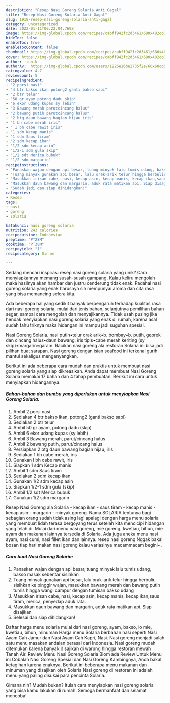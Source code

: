 ```yaml
---
description: "Resep Nasi Goreng Solaria Anti Gagal"
title: "Resep Nasi Goreng Solaria Anti Gagal"
slug: 1918-resep-nasi-goreng-solaria-anti-gagal
category: Uncategorized
date: 2022-01-11T00:22:04.769Z
image: https://img-global.cpcdn.com/recipes/cabff942fc2d3461/680x482cq70/nasi-goreng-solaria-foto-resep-utama.jpg
hideToc: false
enableToc: true
enableTocContent: false
thumbnail: https://img-global.cpcdn.com/recipes/cabff942fc2d3461/680x482cq70/nasi-goreng-solaria-foto-resep-utama.jpg
cover: https://img-global.cpcdn.com/recipes/cabff942fc2d3461/680x482cq70/nasi-goreng-solaria-foto-resep-utama.jpg
author:  tunik
authorAv:  https://img-global.cpcdn.com/users/1226e16be2735f2e/60x60cq50/avatar.jpg
ratingvalue: 4.7
reviewcount: 5
recipeingredient:
- "2 porsi nasi"
- "4 btr bakso ikan potong2 ganti bakso sapi"
- "2 btr telur"
- "50 gr ayam potong dadu skip"
- "6 ekor udang kupas sy lebih"
- "3 Bawang merah parutcincang halus"
- "2 bawang putih parutcincang halus"
- "2 btg daun bawang bagian hijau iris"
- "1 bh cabe merah iris"
- " I bh cabe rawit iris"
- "1 sdm Kecap manis"
- "1 sdm Saus tiram"
- "2 sdm kecap ikan"
- "1/2 sdm kecap asin"
- "1/2-1 sdm gula skip"
- "1/2 sdt Merica bubuk"
- "1/2 sdm margarin"
recipeinstructions:
- "Panaskan wajan dengan api besar, tuang minyak lalu tumis udang, bakso masak sebentar sisihkan"
- "Tuang minyak gunakan api besar, lalu orak-arik telur hingga berbulir, sisihkan ke pinggir wajan, masukkan bawang merah dan bawang putih tumis hingga wangi campur dengan tumisan bakso udang"
- "Masukkan irisan cabe, nasi, kecap asin, kecap manis, kecap ikan,saus tiram, merica, penyedap aduk rata."
- "Masukkan daun bawang dan margarin, aduk rata matikan api. Siap disajikan"
- "Sudah jadi dan siap dihidangkan!"
categories:
- Resep
tags:
- nasi
- goreng
- solaria

katakunci: nasi goreng solaria 
nutrition: 243 calories
recipecuisine: Indonesian
preptime: "PT28M"
cooktime: "PT38M"
recipeyield: "1"
recipecategory: Dinner

---
```



Sedang mencari inspirasi resep nasi goreng solaria yang unik? Cara menyiapkannya memang susah-susah gampang. Kalau keliru mengolah maka hasilnya akan hambar dan justru cenderung tidak enak. Padahal nasi goreng solaria yang enak harusnya sih mempunyai aroma dan cita rasa yang bisa memancing selera kita.


Ada beberapa hal yang sedikit banyak berpengaruh terhadap kualitas rasa dari nasi goreng solaria, mulai dari jenis bahan, selanjutnya pemilihan bahan segar, sampai cara mengolah dan menyajikannya. Tidak usah pusing jika hendak menyiapkan nasi goreng solaria yang enak di rumah, karena asal sudah tahu triknya maka hidangan ini mampu jadi suguhan spesial.

Nasi Goreng Solaria. nasi putih•telur orak arik•b. bombay•b. putih, geprek dan cincang halus•daun bawang, iris tipis•cabe merah keriting (sy skip)•margarin•garam. Racikan nasi goreng ala restoran Solaria ini bisa jadi pilihan buat sarapan. Nasi goreng dengan isian seafood ini terkenal gurih mantul sekaligus mengenyangkan.


Berikut ini ada beberapa cara mudah dan praktis untuk membuat nasi goreng solaria yang siap dikreasikan. Anda dapat membuat Nasi Goreng Solaria memakai 17 bahan dan 4 tahap pembuatan. Berikut ini cara untuk menyiapkan hidangannya.

<!--inarticleads1-->

##### Bahan-bahan dan bumbu yang diperlukan untuk menyiapkan Nasi Goreng Solaria:

1. Ambil 2 porsi nasi
1. Sediakan 4 btr bakso ikan, potong2 (ganti bakso sapi)
1. Sediakan 2 btr telur
1. Ambil 50 gr ayam, potong dadu (skip)
1. Ambil 6 ekor udang kupas (sy lebih)
1. Ambil 3 Bawang merah, parut/cincang halus
1. Ambil 2 bawang putih, parut/cincang halus
1. Persiapkan 2 btg daun bawang bagian hijau, iris
1. Sediakan 1 bh cabe merah, iris
1. Gunakan  I bh cabe rawit, iris
1. Siapkan 1 sdm Kecap manis
1. Ambil 1 sdm Saus tiram
1. Sediakan 2 sdm kecap ikan
1. Gunakan 1/2 sdm kecap asin
1. Siapkan 1/2-1 sdm gula (skip)
1. Ambil 1/2 sdt Merica bubuk
1. Gunakan 1/2 sdm margarin


Resep Nasi Goreng ala Solaria - kecap ikan - saus tiram - kecap manis - kecap asin - margarin - minyak goreng. Nama SOLARIA tentunya bagi sebagian orang sudah tidak asing lagi apalagi dengan harga menu solaria yang membuat lidah terasa bergoyang terus setelah kita mencicipi hidangan yang telah di. Mulai dari menu nasi goreng, mie goreng, kwetiau, bihun, mie ayam dan makanan lainnya tersedia di Solaria. Ada juga aneka menu nasi ayam, nasi cumi, nasi fillet ikan dan lainnya. resep nasi goreng Nggak bakal bosan tiap hari makan nasi goreng kalau variasinya macammacam begini~. 

<!--inarticleads2-->

##### Cara buat Nasi Goreng Solaria:

1. Panaskan wajan dengan api besar, tuang minyak lalu tumis udang, bakso masak sebentar sisihkan
1. Tuang minyak gunakan api besar, lalu orak-arik telur hingga berbulir, sisihkan ke pinggir wajan, masukkan bawang merah dan bawang putih tumis hingga wangi campur dengan tumisan bakso udang
1. Masukkan irisan cabe, nasi, kecap asin, kecap manis, kecap ikan,saus tiram, merica, penyedap aduk rata.
1. Masukkan daun bawang dan margarin, aduk rata matikan api. Siap disajikan
1. Selesai dan siap dihidangkan!

Daftar harga menu solaria mulai dari nasi goreng, ayam, bakso, lo mie, kwetiau, bihun, minuman Harga menu Solaria berbahan nasi seperti Nasi Ayam Cah Jamur dan Nasi Ayam Cah Kapri, Nasi. Nasi goreng menjadi salah satu menu masakan andalan berasal dari Indonesia. Nasi goreng mudah ditemukan karena banyak disajikan di warung hingga restoran mewah Tanah Air. Review Menu Nasi Goreng Solaria Blom ada Review Untuk Menu ini Cobalah Nasi Goreng Spesial dan Nasi Goreng Kambingnya, Anda bakal ketagihan karena enaknya. Berikut ini beberapa menu makanan dan minuman yang disajikan oleh Solaria Nasi goreng di restoran ini adalah menu yang paling disukai para pencinta Solaria. 

Gimana nih? Mudah bukan? Itulah cara menyiapkan nasi goreng solaria yang bisa kamu lakukan di rumah. Semoga bermanfaat dan selamat mencoba!
